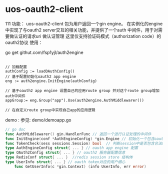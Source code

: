 

# uos-oauth2-client
111
功能：
uos-oauth2-client 包为用户返回一个gin engine。 
在实例化的engine中实现了与oauth2 server交互的相关功能，并提供了一个auth 中间件，用于对需要做认证的请求uri 做认证管理
这里仅支持验证码模式（authorization code）的 oauth2协议
使用：

go get githut.com/fsp1yjl/auth2engine


```bigquery

// 加载配置
authConfig := loadOAuthConfig()
// 基于配置初始化oauth2 app engine
eng := auth2engine.InitEngine(authConfig)

// 基于oauth2 app engine 设置自己的应用route group 并对这个route group增加 auth中间件
appGroup:= eng.Group("app").Use(auth2engine.AuthMiddlewarer())

// 在自定义route group中实现自己app的应用逻辑
```

demo :
参见: demo/demoapp.go


```go
// go doc 
func AuthMiddlewarer() gin.HandlerFunc // 返回一个进行认证处理的中间件
func InitEngine(conf *AuthEngineConfig) *gin.Engine // 初始化一个包含oauth gin web engine
func TokenCheck(sess sessions.Session) bool  // 判断session中是否包含合法token信息
type AuthEngineConfig struct{ ... } // oauth app engine 配置
type OAuth2Config struct{ ... } // oauth2 服务器配置信息
type RedisConf struct{ ... }  //redis session store 结构体
type UserInfo struct{ ... } // oauth token对应的用户细心
    func GetUserInfo(c *gin.Context) (info UserInfo, err error)

```
